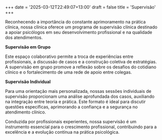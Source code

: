 +++
date = '2025-03-12T22:49:07+13:00'
draft = false
title = 'Supervisão'
+++

Reconhecendo a importância do constante aprimoramento na prática clínica, nossa clínica oferece um programa de supervisão clínica destinado a apoiar psicólogos em seu desenvolvimento profissional e na qualidade dos atendimentos.

**Supervisão em Grupo**

Este espaço colaborativo permite a troca de experiências entre profissionais, a discussão de casos e a construção coletiva de estratégias. A supervisão em grupo promove a reflexão sobre os desafios do cotidiano clínico e o fortalecimento de uma rede de apoio entre colegas.

**Supervisão Individual**

Para uma orientação mais personalizada, nossas sessões individuais de supervisão proporcionam uma análise aprofundada dos casos, auxiliando na integração entre teoria e prática. Este formato é ideal para discutir questões específicas, aprimorando a confiança e a segurança no atendimento clínico.

Conduzida por profissionais experientes, nossa supervisão é um instrumento essencial para o crescimento profissional, contribuindo para a excelência e a evolução contínua na prática psicológica.